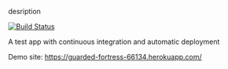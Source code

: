desription

[![Build Status](https://app.travis-ci.com/omer4orhan/firstApp.svg?branch=main)](https://app.travis-ci.com/omer4orhan/firstApp)

A test app with continuous integration and automatic deployment

Demo site: https://guarded-fortress-66134.herokuapp.com/
